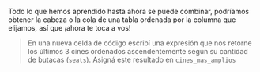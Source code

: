 Todo lo que hemos aprendido hasta ahora se puede combinar, podríamos obtener la cabeza o la cola de una tabla ordenada por la columna que elijamos, así que ¡ahora te toca a vos!

> En una nueva celda de código escribí una expresión que nos retorne los últimos 3 cines ordenados ascendentemente según su cantidad de butacas (`seats`). Asigná este resultado en `cines_mas_amplios`
